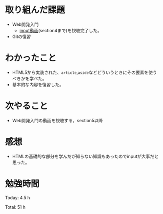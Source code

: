 # 取り組んだ課題
* Web開発入門
  * [input動画](https://www.udemy.com/course/web-application-development/)(section4まで)を視聴完了した。
* Gitの復習

# わかったこと
  * HTML5から実装された、`article`,`aside`などどういうときにその要素を使うべきかを学べた。
  * 基本的な内容を復習した。

# 次やること
* Web開発入門の動画を視聴する。section5以降
  
# 感想
* HTMLの基礎的な部分を学んだが知らない知識もあったのでinputが大事だと思った。
  
# 勉強時間
Today: 4.5 h

Total: 51 h
